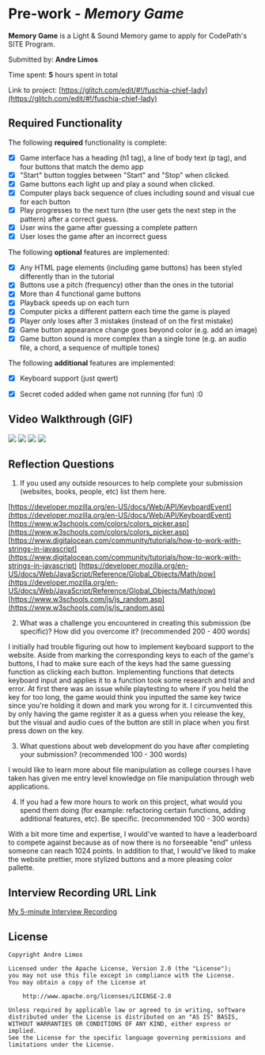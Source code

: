 # Pre-work - *Memory Game*

**Memory Game** is a Light & Sound Memory game to apply for CodePath's SITE Program. 

Submitted by: **Andre Limos**

Time spent: **5** hours spent in total

Link to project: [https://glitch.com/edit/#!/fuschia-chief-lady](https://glitch.com/edit/#!/fuschia-chief-lady)

## Required Functionality

The following **required** functionality is complete:

* [X] Game interface has a heading (h1 tag), a line of body text (p tag), and four buttons that match the demo app
* [X] "Start" button toggles between "Start" and "Stop" when clicked. 
* [X] Game buttons each light up and play a sound when clicked. 
* [X] Computer plays back sequence of clues including sound and visual cue for each button
* [X] Play progresses to the next turn (the user gets the next step in the pattern) after a correct guess. 
* [X] User wins the game after guessing a complete pattern
* [X] User loses the game after an incorrect guess

The following **optional** features are implemented:

* [X] Any HTML page elements (including game buttons) has been styled differently than in the tutorial
* [X] Buttons use a pitch (frequency) other than the ones in the tutorial
* [X] More than 4 functional game buttons
* [X] Playback speeds up on each turn
* [X] Computer picks a different pattern each time the game is played
* [X] Player only loses after 3 mistakes (instead of on the first mistake)
* [X] Game button appearance change goes beyond color (e.g. add an image)
* [X] Game button sound is more complex than a single tone (e.g. an audio file, a chord, a sequence of multiple tones)

The following **additional** features are implemented:

* [X] Keyboard support (just qwert)
* [X] Secret coded added when game not running (for fun) :0


## Video Walkthrough (GIF)

![](https://cdn.glitch.global/13cb2695-3bf6-4ec9-8d66-bd3441ac50b3/Game_Logic.gif?v=1650327634172)
![](https://cdn.glitch.global/13cb2695-3bf6-4ec9-8d66-bd3441ac50b3/Three_Strikes.gif?v=1650327636699)
![](https://cdn.glitch.global/13cb2695-3bf6-4ec9-8d66-bd3441ac50b3/Randomization.gif?v=1650327638877)
![](https://cdn.glitch.global/13cb2695-3bf6-4ec9-8d66-bd3441ac50b3/Keyboard_Implementation.gif?v=1650327659378)

## Reflection Questions
1. If you used any outside resources to help complete your submission (websites, books, people, etc) list them here. 

[https://developer.mozilla.org/en-US/docs/Web/API/KeyboardEvent](https://developer.mozilla.org/en-US/docs/Web/API/KeyboardEvent)
[https://www.w3schools.com/colors/colors_picker.asp](https://www.w3schools.com/colors/colors_picker.asp)
[https://www.digitalocean.com/community/tutorials/how-to-work-with-strings-in-javascript](https://www.digitalocean.com/community/tutorials/how-to-work-with-strings-in-javascript)
[https://developer.mozilla.org/en-US/docs/Web/JavaScript/Reference/Global_Objects/Math/pow](https://developer.mozilla.org/en-US/docs/Web/JavaScript/Reference/Global_Objects/Math/pow)
[https://www.w3schools.com/js/js_random.asp](https://www.w3schools.com/js/js_random.asp)

2. What was a challenge you encountered in creating this submission (be specific)? How did you overcome it? (recommended 200 - 400 words) 


I initially had trouble figuring out how to implement keyboard support to the website. Aside from marking the corresponding keys to each of the game's buttons, I had to make sure each of the keys had the same guessing function as clicking each button. Implementing functions that detects keyboard input and applies it to a function took some research and trial and error. At first there was an issue while playtesting to where if you held the key for too long, the game would think you inputted the same key twice since you're holding it down and mark you wrong for it. I circumvented this by only having the game register it as a guess when you release the key, but the visual and audio cues of the button are still in place when you first press down on the key.

3. What questions about web development do you have after completing your submission? (recommended 100 - 300 words) 


I would like to learn more about file manipulation as college courses I have taken has given me entry level knowledge on file manipulation through web applications.

4. If you had a few more hours to work on this project, what would you spend them doing (for example: refactoring certain functions, adding additional features, etc). Be specific. (recommended 100 - 300 words) 


With a bit more time and expertise, I would've wanted to have a leaderboard to compete against because as of now there is no forseeable "end" unless someone can reach 1024 points. In addition to that, I would've liked to make the website prettier, more stylized buttons and a more pleasing color pallette.


## Interview Recording URL Link

[My 5-minute Interview Recording](https://youtu.be/V5JGryKMU_Y)


## License

    Copyright Andre Limos

    Licensed under the Apache License, Version 2.0 (the "License");
    you may not use this file except in compliance with the License.
    You may obtain a copy of the License at

        http://www.apache.org/licenses/LICENSE-2.0

    Unless required by applicable law or agreed to in writing, software
    distributed under the License is distributed on an "AS IS" BASIS,
    WITHOUT WARRANTIES OR CONDITIONS OF ANY KIND, either express or implied.
    See the License for the specific language governing permissions and
    limitations under the License.